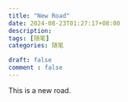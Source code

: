 ```yaml
---
title: "New Road"
date: 2024-08-23T01:27:17+08:00
description: 
tags: [随笔]
categories: 随笔

draft: false
comment : false
---
```


This is a new road.